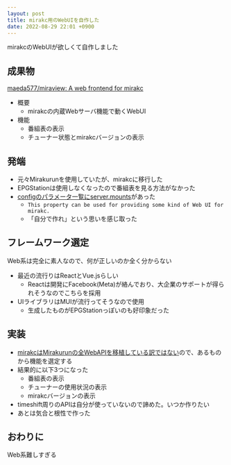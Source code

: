 ```yaml
---
layout: post
title: mirakc用のWebUIを自作した
date: 2022-08-29 22:01 +0900
---
```

mirakcのWebUIが欲しくて自作しました

成果物
-------------------
[maeda577/miraview: A web frontend for mirakc](https://github.com/maeda577/miraview)

* 概要
    * mirakcの内蔵Webサーバ機能で動くWebUI
* 機能
    * 番組表の表示
    * チューナー状態とmirakcバージョンの表示

発端
-------------------

* 元々Mirakurunを使用していたが、mirakcに移行した
* EPGStationは使用しなくなったので番組表を見る方法がなかった
* [configのパラメータ一覧にserver.mounts](https://github.com/mirakc/mirakc/blob/main/docs/config.md#servermounts)があった
    * `This property can be used for providing some kind of Web UI for mirakc.`
    * 「自分で作れ」という思いを感じ取った

フレームワーク選定
--------------
Web系は完全に素人なので、何が正しいのか全く分からない

* 最近の流行りはReactとVue.jsらしい
    * Reactは開発にFacebook(Meta)が絡んでおり、大企業のサポートが得られそうなのでこちらを採用
* UIライブラリはMUIが流行ってそうなので使用
    * 生成したものがEPGStationっぽいのも好印象だった

実装
--------------

* [mirakcはMirakurunの全WebAPIを移植している訳ではない](https://github.com/mirakc/mirakc/blob/main/docs/web-api.md)ので、あるものから機能を選定する
* 結果的に以下3つになった
    * 番組表の表示
    * チューナーの使用状況の表示
    * mirakcバージョンの表示
* timeshift周りのAPIは自分が使っていないので諦めた。いつか作りたい
* あとは気合と根性で作った

おわりに
--------------
Web系難しすぎる
